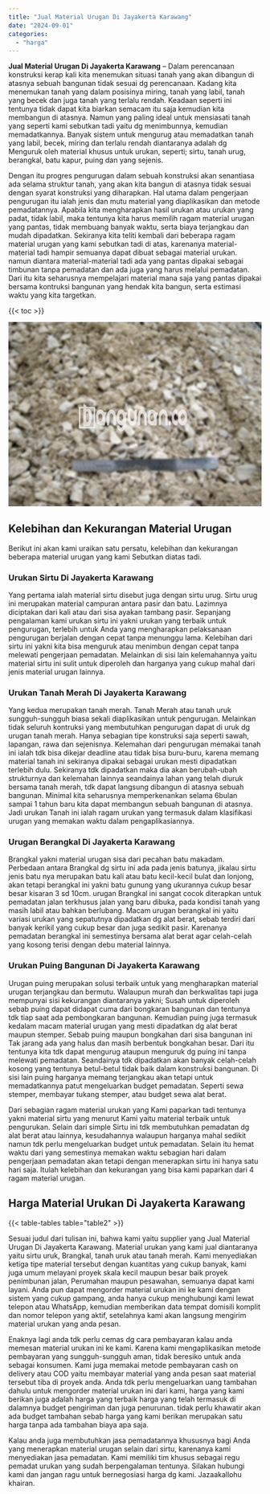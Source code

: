 ```yaml
---
title: "Jual Material Urugan Di Jayakerta Karawang"
date: "2024-09-01"
categories: 
  - "harga"
---
```


**Jual Material Urugan Di Jayakerta Karawang** – Dalam perencanaan konstruksi kerap kali kita menemukan situasi tanah yang akan dibangun di atasnya sebuah bangunan tidak sesuai dg perencanaan. Kadang kita menemukan tanah yang dalam posisinya miring, tanah yang labil, tanah yang becek dan juga tanah yang terlalu rendah. Keadaan seperti ini tentunya tidak dapat kita biarkan semacam itu saja kemudian kita membangun di atasnya. Namun yang paling ideal untuk mensiasati tanah yang seperti kami sebutkan tadi yaitu dg menimbunnya, kemudian memadatkannya. Banyak sistem untuk mengurug atau memadatkan tanah yang labil, becek, miring dan terlalu rendah diantaranya adalah dg Menguruk oleh material khusus untuk urukan, seperti; sirtu, tanah urug, berangkal, batu kapur, puing dan yang sejenis.

Dengan itu progres pengurugan dalam sebuah konstruksi akan senantiasa ada selama struktur tanah, yang akan kita bangun di atasnya tidak sesuai dengan syarat konstruksi yang diharapkan. Hal utama dalam pengerjaan pengurugan itu ialah jenis dan mutu material yang diaplikasikan dan metode pemadatannya. Apabila kita mengharapkan hasil urukan atau urukan yang padat, tidak labil, maka tentunya kita harus memilih ragam material urugan yang pantas, tidak membuang banyak waktu, serta biaya terjangkau dan mudah dipadatkan. Sekiranya kita teliti kembali dari beberapa ragam material urugan yang kami sebutkan tadi di atas, karenanya material-material tadi hampir semuanya dapat dibuat sebagai material urukan. namun diantara material-material tadi ada yang pantas dipakai sebagai timbunan tanpa pemadatan dan ada juga yang harus melalui pemadatan. Dari itu kita seharusnya mempelajari material mana saja yang pantas dipakai bersama kontruksi bangunan yang hendak kita bangun, serta estimasi waktu yang kita targetkan.

{{< toc >}}

![Jual Material Urugan Di Jayakerta Karawang](/images/jual-urugan-04.png)

## Kelebihan dan Kekurangan Material Urugan

Berikut ini akan kami uraikan satu persatu, kelebihan dan kekurangan beberapa material urugan yang kami Sebutkan diatas tadi.

### Urukan Sirtu Di Jayakerta Karawang

Yang pertama ialah material sirtu disebut juga dengan sirtu urug. Sirtu urug ini merupakan material campuran antara pasir dan batu. Lazimnya diciptakan dari kali atau dari sisa ayakan tambang pasir. Sepanjang pengalaman kami urukan sirtu ini yakni urukan yang terbaik untuk pengurugan, terlebih untuk Anda yang mengharapkan pelaksanaan pengurugan berjalan dengan cepat tanpa menunggu lama. Kelebihan dari sirtu ini yakni kita bisa menguruk atau menimbun dengan cepat tanpa melewati pengerjaan pemadatan. Melainkan di sisi lain kelemahannya yaitu material sirtu ini sulit untuk diperoleh dan harganya yang cukup mahal dari jenis material urugan lainnya.

### Urukan Tanah Merah Di Jayakerta Karawang

Yang kedua merupakan tanah merah. Tanah Merah atau tanah uruk sungguh-sungguh biasa sekali diaplikasikan untuk pengurugan. Melainkan tidak seluruh kontruksi yang membutuhkan pengurugan dapat di uruk dg urugan tanah merah. Hanya sebagian tipe konstruksi saja seperti sawah, lapangan, rawa dan sejenisnya. Kelemahan dari pengurugan memakai tanah ini ialah tdk bisa dikejar deadline atau tidak bisa buru-buru, karena memang material tanah ini sekiranya dipakai sebagai urukan mesti dipadatkan terlebih dulu. Sekiranya tdk dipadatkan maka dia akan berubah-ubah strukturnya dan kelemahan lainnya seandainya lahan yang telah diuruk bersama tanah merah, tdk dapat langsung dibangun di atasnya sebuah bangunan. Minimal kita seharusnya memperkenankan selama 6bulan sampai 1 tahun baru kita dapat membangun sebuah bangunan di atasnya. Jadi urukan Tanah ini ialah ragam urukan yang termasuk dalam klasifikasi urugan yang memakan waktu dalam pengaplikasiannya.

### Urugan Berangkal Di Jayakerta Karawang

Brangkal yakni material urugan sisa dari pecahan batu makadam. Perbedaan antara Brangkal dg sirtu ini ada pada jenis batunya, jikalau sirtu jenis batu nya merupakan batu kali atau batu kecil-kecil bulat dan lonjong, akan tetapi berangkal ini yakni batu gunung yang ukurannya cukup besar besar kisaran 3 sd 10cm. urugan Brangkal ini sangat cocok diterapkan untuk pemadatan jalan terkhusus jalan yang baru dibuka, pada kondisi tanah yang masih labil atau bahkan berlubang. Macam urugan berangkal ini yaitu variasi urukan yang sepatutnya dipadatkan dg alat berat, sebab terdiri dari banyak kerikil yang cukup besar dan juga sedikit pasir. Karenanya pemadatan berangkal ini semestinya bersama alat berat agar celah-celah yang kosong terisi dengan debu material lainnya.

### Urukan Puing Bangunan Di Jayakerta Karawang

Urugan puing merupakan solusi terbaik untuk yang mengharapkan material urugan terjangkau dan bermutu. Walaupun murah dan berkwalitas tapi juga mempunyai sisi kekurangan diantaranya yakni; Susah untuk diperoleh sebab puing dapat didapat cuma dari bongkaran bangunan dan tentunya tdk tiap saat ada pembongkaran bangunan. Kemudian puing juga termasuk kedalam macam material urugan yang mesti dipadatkan dg alat berat maupun stemper. Sebab puing maupun bongkahan dari sisa bangunan ini Tak jarang ada yang halus dan masih berbentuk bongkahan besar. Dari itu tentunya kita tdk dapat mengurug ataupun menguruk dg puing ini tanpa melewati pemadatan. Seandainya tdk dipadatkan akan banyak celah-celah kosong yang tentunya betul-betul tidak baik dalam konstruksi bangunan. Di sisi lain puing harganya memang terjangkau akan tetapi untuk memadatkannya patut mengeluarkan budget pemadatan. Seperti sewa stemper, membayar tukang stemper, atau budget sewa alat berat.

Dari sebagian ragam material urukan yang Kami paparkan tadi tentunya yakni material sirtu yang menurut Kami yaitu material terbaik untuk pengurukan. Selain dari simple Sirtu ini tdk membutuhkan pemadatan dg alat berat atau lainnya, kesudahannya walaupun harganya mahal sedikit namun tdk perlu mengeluarkan budget untuk pemadatan. Selain itu hemat waktu dari yang semestinya memakan waktu sebagian hari dalam pengerjaan pemadatan akan tetapi dengan menerapkan sirtu ini hanya satu hari saja. Itulah kelebihan dan kekurangan yang bisa kami paparkan dari 4 ragam material urugan.

## Harga Material Urukan Di Jayakerta Karawang

{{< table-tables table="table2" >}}

Sesuai judul dari tulisan ini, bahwa kami yaitu supplier yang Jual Material Urugan Di Jayakerta Karawang. Material urukan yang kami jual diantaranya yaitu sirtu uruk, Brangkal, tanah uruk atau tanah merah. Kami menyediakan ketiga tipe material tersebut dengan kuantitas yang cukup banyak, kami juga umum melayani proyek skala kecil maupun besar baik proyek penimbunan jalan, Perumahan maupun pesawahan, semuanya dapat kami layani. Anda pun dapat mengorder material urukan ini ke kami dengan sistem yang cukup gampang, anda hanya cukup menghubungi kami lewat telepon atau WhatsApp, kemudian memberikan data tempat domisili komplit dan nomor telepon yang aktif, setelahnya kami akan langsung mengirim material urukan yang anda pesan.

Enaknya lagi anda tdk perlu cemas dg cara pembayaran kalau anda memesan material urukan ini ke kami. Karena kami mengaplikasikan metode pembayaran yang sungguh-sungguh aman, tidak beresiko untuk anda sebagai konsumen. Kami juga memakai metode pembayaran cash on delivery atau COD yaitu membayar material yang anda pesan saat material tersebut tiba di proyek anda. Anda tdk perlu mengeluarkan uang tambahan dahulu untuk mengorder material urukan ini dari kami, harga yang kami berikan juga adalah harga yang terbaik harga yang telah termasuk di dalamnya budget pengiriman dan juga penurunan. tidak perlu khawatir akan ada budget tambahan sebab harga yang kami berikan merupakan satu harga tanpa ada tambahan biaya apa saja.

Kalau anda juga membutuhkan jasa pemadatannya khususnya bagi Anda yang menerapkan material urugan selain dari sirtu, karenanya kami menyediakan jasa pemadatan. Kami memiliki tim khusus sebagai regu pemadat urukan yang sudah berpengalaman tentunya. Silakan hubungi kami dan jangan ragu untuk bernegosiasi harga dg kami. Jazaakallohu khairan.

